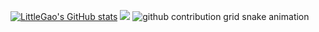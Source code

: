 <a href="https://github.com/LittleGaofx"><img src="https://github-readme-stats.vercel.app/api?username=LittleGaofx&show_icons=true&hide=&count_private=true&title_color=64748b&text_color=64748b&icon_color=ef4444&bg_color=171717&hide_border=true&show_icons=true" alt="LittleGao's GitHub stats" /></a>
<a href="http://www.github.com/LittleGaofx"><img src="https://github-readme-streak-stats.herokuapp.com/?user=LittleGaofx&stroke=64748b&background=171717&ring=64748b&fire=64748b&currStreakNum=64748b&currStreakLabel=64748b&sideNums=64748b&sideLabels=64748b&dates=64748b&hide_border=true" /></a>
<picture>
  <source media="(prefers-color-scheme: dark)" srcset="https://raw.githubusercontent.com/LittleGaofx/LittleGaofx/output/github-contribution-grid-snake-dark.svg">
  <source media="(prefers-color-scheme: dark)" srcset="https://raw.githubusercontent.com/LittleGaofx/LittleGaofx/output/github-contribution-grid-snake.svg">
  <img alt="github contribution grid snake animation" src="https://raw.githubusercontent.com/LittleGaofx/LittleGaofx/output/github-contribution-grid-snake.svg">
</picture>

